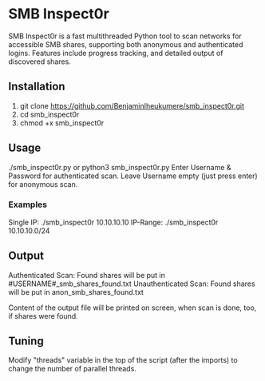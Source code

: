 # SMB Inspect0r
SMB Inspect0r is a fast multithreaded Python tool to scan networks for accessible SMB shares, supporting both anonymous and authenticated logins. Features include progress tracking, and detailed output of discovered shares.

## Installation
1. git clone https://github.com/BenjaminIheukumere/smb_inspect0r.git
2. cd smb_inspect0r
3. chmod +x smb_inspect0r

## Usage
./smb_inspect0r.py <IP-Range> or python3 smb_inspect0r.py <IP-Range>
Enter Username & Password for authenticated scan.
Leave Username empty (just press enter) for anonymous scan.

### Examples
Single IP: ./smb_inspect0r 10.10.10.10
IP-Range: ./smb_inspect0r 10.10.10.0/24

## Output
Authenticated Scan: Found shares will be put in #USERNAME#_smb_shares_found.txt
Unauthenticated Scan: Found shares will be put in anon_smb_shares_found.txt

Content of the output file will be printed on screen, when scan is done, too, if shares were found.

## Tuning
Modify "threads" variable in the top of the script (after the imports) to change the number of parallel threads.
